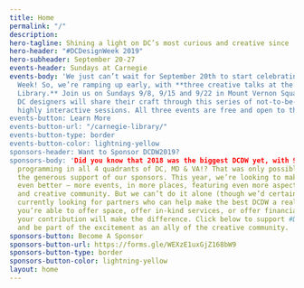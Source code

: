 ```yaml
---
title: Home
permalink: "/"
description: 
hero-tagline: Shining a light on DC’s most curious and creative since ’08.
hero-header: "#DCDesignWeek 2019"
hero-subheader: September 20-27
events-header: Sundays at Carnegie
events-body: 'We just can’t wait for September 20th to start celebrating DC Design
  Week! So, we’re ramping up early, with **three creative talks at the Apple Carnegie
  Library.** Join us on Sundays 9/8, 9/15 and 9/22 in Mount Vernon Square, when three
  DC designers will share their craft through this series of not-to-be-missed and
  highly interactive sessions. All three events are free and open to the public!
events-button: Learn More
events-button-url: "/carnegie-library/"
events-button-type: border
events-button-color: lightning-yellow
sponsors-header: Want to Sponsor DCDW2019?
sponsors-body: 'Did you know that 2018 was the biggest DCDW yet, with 9 days of back-to-back
  programming in all 4 quadrants of DC, MD & VA!? That was only possible because of
  the generous support of our sponsors. This year, we’re looking to make DCDW2019
  even better — more events, in more places, featuring even more aspects of DC’s curious
  and creative community. But we can’t do it alone (though we’d certainly try). We’re
  currently looking for partners who can help make the best DCDW a reality. Whether
  you’re able to offer space, offer in-kind services, or offer financial support,
  your contribution will make the difference. Click below to support #DCDesignWeek
  and be part of the excitement as an ally of the creative community.
sponsors-button: Become A Sponsor
sponsors-button-url: https://forms.gle/WEXzE1uxGjZ168bW9
sponsors-button-type: border
sponsors-button-color: lightning-yellow
layout: home
---
```

